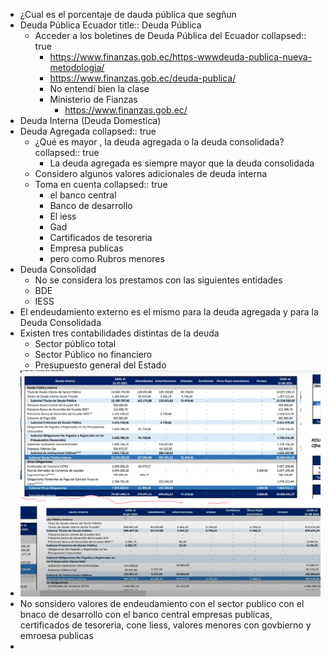 - ¿Cual es el porcentaje de dauda pública que segñun
- Deuda Pública Ecuador
  title:: Deuda Pública
	- Acceder a los boletines de Deuda Pública del Ecuador
	  collapsed:: true
		- https://www.finanzas.gob.ec/https-wwwdeuda-publica-nueva-metodologia/
		- https://www.finanzas.gob.ec/deuda-publica/
		- No entendí bien la clase
		- Ministerio de Fianzas
			- https://www.finanzas.gob.ec/
- Deuda Interna (Deuda Domestica)
- Deuda Agregada
  collapsed:: true
	- ¿Qué es mayor , la deuda agregada o la deuda consolidada?
	  collapsed:: true
		- La deuda agregada es siempre mayor que la deuda consolidada
	- Considero algunos valores adicionales de deuda interna
	- Toma en cuenta 
	  collapsed:: true
		- el banco central
		- Banco de desarrollo
		- El iess
		- Gad
		- Cartificados de tesoreria
		- Empresa publicas
		- pero como Rubros menores
- Deuda Consolidad
	- No se considera los prestamos con las siguientes entidades
	- BDE
	- IESS
- El endeudamiento externo es el mismo para la deuda agregada y para la Deuda Consolidada
- Existen tres contabilidades distintas de la deuda
	- Sector público total
	- Sector Público no financiero
	- Presupuesto general del Estado
- ![image.png](../assets/image_1642774286321_0.png)
- No sonsidero valores de endeudamiento con el sector publico con el bnaco de desarrollo con el banco central empresas publicas, certificados de tesoreria, cone liess, valores menores con govbierno y emroesa publicas
-